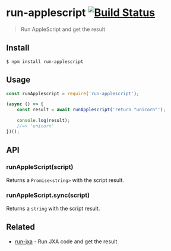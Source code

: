 # run-applescript [![Build Status](https://travis-ci.org/sindresorhus/run-applescript.svg?branch=master)](https://travis-ci.org/sindresorhus/run-applescript)

> Run AppleScript and get the result


## Install

```
$ npm install run-applescript
```


## Usage

```js
const runApplescript = require('run-applescript');

(async () => {
	const result = await runApplescript('return "unicorn"');

	console.log(result);
	//=> 'unicorn'
})();
```


## API

### runAppleScript(script)

Returns a `Promise<string>` with the script result.

### runAppleScript.sync(script)

Returns a `string` with the script result.


## Related

- [run-jxa](https://github.com/sindresorhus/run-jxa) - Run JXA code and get the result
